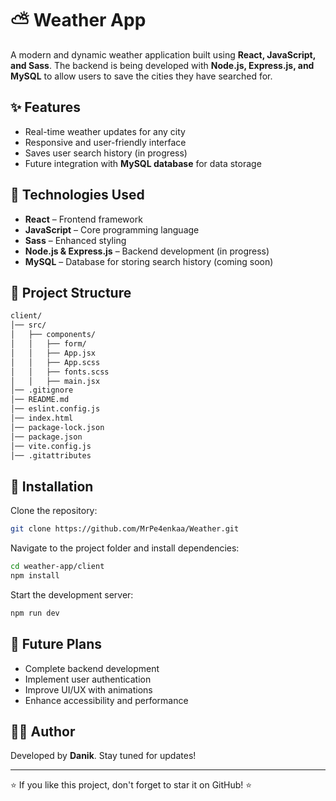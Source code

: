 # ⛅ Weather App

A modern and dynamic weather application built using **React, JavaScript, and Sass**. The backend is being developed with **Node.js, Express.js, and MySQL** to allow users to save the cities they have searched for.

## ✨ Features

- Real-time weather updates for any city
- Responsive and user-friendly interface
- Saves user search history (in progress)
- Future integration with **MySQL database** for data storage

## 🚀 Technologies Used

- **React** – Frontend framework
- **JavaScript** – Core programming language
- **Sass** – Enhanced styling
- **Node.js & Express.js** – Backend development (in progress)
- **MySQL** – Database for storing search history (coming soon)

## 📂 Project Structure

```bash
client/
│── src/
│   ├── components/
│   │   ├── form/
│   │   ├── App.jsx
│   │   ├── App.scss
│   │   ├── fonts.scss
│   │   ├── main.jsx
│── .gitignore
│── README.md
│── eslint.config.js
│── index.html
│── package-lock.json
│── package.json
│── vite.config.js
│── .gitattributes
```

## 📌 Installation

Clone the repository:
```bash
git clone https://github.com/MrPe4enkaa/Weather.git
```
Navigate to the project folder and install dependencies:
```bash
cd weather-app/client
npm install
```
Start the development server:
```bash
npm run dev
```

## 🔮 Future Plans

- Complete backend development
- Implement user authentication
- Improve UI/UX with animations
- Enhance accessibility and performance

## 👨‍💻 Author

Developed by **Danik**. Stay tuned for updates!

---

⭐ If you like this project, don't forget to star it on GitHub! ⭐
